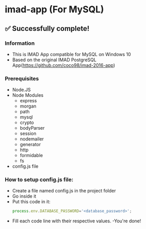 # imad-app (For MySQL)

## :white_check_mark: Successfully complete!

### Information
- This is IMAD App compatible for MySQL on Windows 10
- Based on the original IMAD PostgreSQL App(https://github.com/coco98/imad-2016-app)

### Prerequisites
- Node.JS
- Node Modules
	- express
	- morgan 
	- path
	- mysql
	- crypto
	- bodyParser
	- session
	- nodemailer
	- generator 
	- http
	- formidable
	- fs
- config.js file

### How to setup config.js file:
- Create a file named config.js in the project folder
- Go inside it
- Put this code in it:
	```javascript
	process.env.DATABASE_PASSWORD='<database_password>';
	```
- Fill each code line with their respective values.
-You're done!


